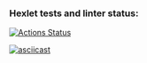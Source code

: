 ### Hexlet tests and linter status:
[![Actions Status](https://github.com/IvanOldMan/frontend-project-46/actions/workflows/hexlet-check.yml/badge.svg)](https://github.com/IvanOldMan/frontend-project-46/actions)

[![asciicast](https://asciinema.org/a/RzJBipPHEjQzxC4fbGYH6zjbw.svg)](https://asciinema.org/a/RzJBipPHEjQzxC4fbGYH6zjbw)